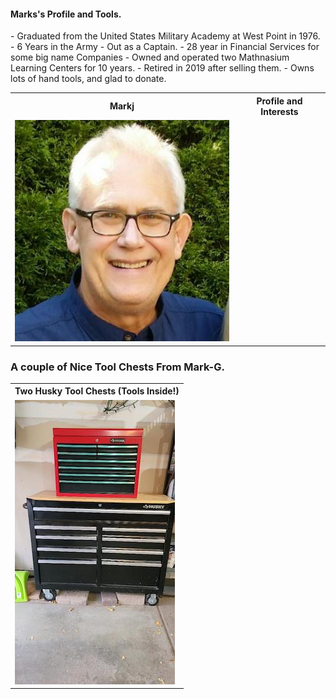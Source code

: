 #### Marks's Profile and Tools.
<table>
  <tr>
    <th>Markj</td>
    <th>Profile and Interests</td>
  </tr>
  <tr>
      <td valign="top">
      <a>
      <img src="./Mark-Grotte.jpg">
      </a>
      </td
  <td>
- Graduated from the United States Military Academy at West Point in 1976.</br>
- 6 Years in the Army 
  - Out as a Captain.
- 28 year in Financial Services for some big name Companies
- Owned and operated two Mathnasium Learning Centers for 10 years.
- Retired in 2019 after selling them.
- Owns lots of hand tools, and glad to donate. 
   </td>
  </tr>
 </table>
 
### A couple of Nice Tool Chests From Mark-G.
<table>
  <tr>
    <th>Two Husky Tool Chests  (Tools Inside!) </td>
  </tr>
  <tr>
      <td valign="top">
      <a href="./Tool-Boxes.jpeg">
      <img src="./Thumbnails/Tool-Boxes-T.jpg">
      </a>
      </td>
    </table>
 
 
